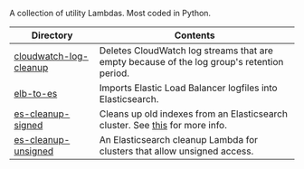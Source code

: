 A collection of utility Lambdas. Most coded in Python.

| Directory                                         | Contents
|---------------------------------------------------|----------------------------------------------------------------------------------------------------------------------------------------------------------
[cloudwatch-log-cleanup](cloudwatch-log-cleanup)    | Deletes CloudWatch log streams that are empty because of the log group's retention period.
[elb-to-es](elb-to-es)                              | Imports Elastic Load Balancer logfiles into Elasticsearch.
[es-cleanup-signed](es-cleanup-signed)              | Cleans up old indexes from an Elasticsearch cluster. See [this](https://www.kdgregory.com/index.php?page=aws.loggingPipeline) for more info.
[es-cleanup-unsigned](es-cleanup-unsigned)          | An Elasticsearch cleanup Lambda for clusters that allow unsigned access.
